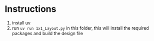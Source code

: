 # Instructions

1. install [uv](https://docs.astral.sh/uv/getting-started/installation/)
2. run `uv run 1x1_Layout.py` in this folder, this will install the required packages and build the design file



